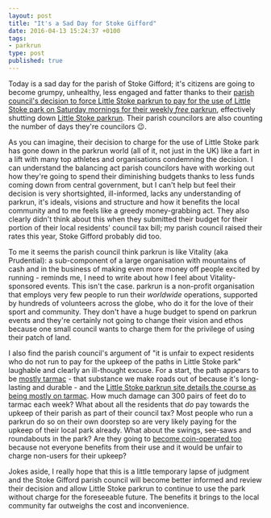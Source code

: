 ```yaml
---
layout: post
title: "It's a Sad Day for Stoke Gifford"
date: 2016-04-13 15:24:37 +0100
tags:
- parkrun
type: post
published: true
---
```


Today is a sad day for the parish of Stoke Gifford; it's citizens are going to become grumpy, unhealthy, less engaged and fatter thanks to their [parish council's decision to force Little Stoke parkrun to pay for the use of Little Stoke park on Saturday mornings for their weekly _free_ parkrun](http://www.theguardian.com/lifeandstyle/2016/apr/13/stoke-gifford-parkrun-council-condemned-charge-paula-radcliffe), effectively shutting down [Little Stoke parkrun](http://www.parkrun.org.uk/littlestoke/). Their parish councilors are also counting the number of days they're councilors :wink:.

As you can imagine, their decision to charge for the use of Little Stoke park has gone down in the parkrun world (all of it, not just in the UK) like a fart in a lift with many top athletes and organisations condemning the decision. I can understand the balancing act parish councilors have with working out how they're going to spend their diminishing budgets thanks to less funds coming down from central government, but I can't help but feel their decision is very shortsighted, ill-informed, lacks any understanding of parkrun, it's ideals, visions and structure and how it benefits the local community and to me feels like a greedy money-grabbing act. They also clearly didn't think about this when they submitted their budget for their portion of their local residents' council tax bill; my parish council raised their rates this year, Stoke Gifford probably did too.

To me it seems the parish council think parkrun is like Vitality (aka Prudential): a sub-component of a large organisation with mountains of cash and in the business of making even more money off people excited by running - reminds me, I need to write about how I feel about Vitality-sponsored events.  This isn't the case. parkrun is a non-profit organisation that employs very few people to run their _worldwide_ operations, supported by hundreds of volunteers across the globe, who do it for the love of their sport and community. They don't have a huge budget to spend on parkrun events and they're certainly not going to change their vision and ethos because one small council wants to charge them for the privilege of using their patch of land.

I also find the parish council's argument of "it is unfair to expect residents who do not run to pay for the upkeep of the paths in Little Stoke park" laughable and clearly an ill-thought excuse.  For a start, the path appears to be [mostly tarmac](https://www.google.co.uk/maps/search/little+stoke+park/@51.5284352,-2.5632578,520m/data=!3m1!1e3?hl=en) - that substance we make roads out of because it's long-lasting and durable - and the [Little Stoke parkrun site details the course as being mostly on tarmac](http://www.parkrun.org.uk/littlestoke/course/). How much damage can 300 pairs of feet do to tarmac each week? What about all the residents that _do_ pay towards the upkeep of their parish as part of their council tax?  Most people who run a parkrun do so on their own doorstep so are very likely paying for the upkeep of their local park already. What about the swings, see-saws and roundabouts in the park? Are they going to [become coin-operated too](http://newsthump.com/2016/04/13/park-to-install-coin-operated-swings-a-premium-slide-and-a-members-only-roundabout/) because not everyone benefits from their use and it would be unfair to charge non-users for their upkeep?

Jokes aside, I really hope that this is a little temporary lapse of judgment and the Stoke Gifford parish council will become better informed and review their decision and allow Little Stoke parkrun to continue to use the park without charge for the foreseeable future. The benefits it brings to the local community far outweighs the cost and inconvenience.
